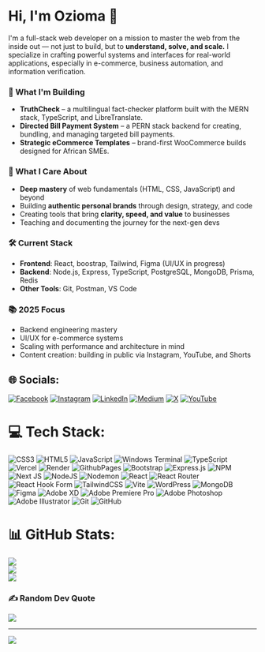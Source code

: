 # Hi, I'm Ozioma 👋

I'm a full-stack web developer on a mission to master the web from the inside out — not just to build, but to **understand, solve, and scale.** I specialize in crafting powerful systems and interfaces for real-world applications, especially in e-commerce, business automation, and information verification.

### 🚀 What I'm Building
- **TruthCheck** – a multilingual fact-checker platform built with the MERN stack, TypeScript, and LibreTranslate.
- **Directed Bill Payment System** – a PERN stack backend for creating, bundling, and managing targeted bill payments.
- **Strategic eCommerce Templates** – brand-first WooCommerce builds designed for African SMEs.

### 🎯 What I Care About
- **Deep mastery** of web fundamentals (HTML, CSS, JavaScript) and beyond
- Building **authentic personal brands** through design, strategy, and code
- Creating tools that bring **clarity, speed, and value** to businesses
- Teaching and documenting the journey for the next-gen devs

### 🛠️ Current Stack
- **Frontend**: React, boostrap, Tailwind, Figma (UI/UX in progress)  
- **Backend**: Node.js, Express, TypeScript, PostgreSQL, MongoDB, Prisma, Redis  
- **Other Tools**: Git, Postman, VS Code

### 📚 2025 Focus
- Backend engineering mastery  
- UI/UX for e-commerce systems  
- Scaling with performance and architecture in mind  
- Content creation: building in public via Instagram, YouTube, and Shorts

## 🌐 Socials:
[![Facebook](https://img.shields.io/badge/Facebook-%231877F2.svg?logo=Facebook&logoColor=white)](https://facebook.com/theoziomaegole) [![Instagram](https://img.shields.io/badge/Instagram-%23E4405F.svg?logo=Instagram&logoColor=white)](https://instagram.com/theoziomaegole) [![LinkedIn](https://img.shields.io/badge/LinkedIn-%230077B5.svg?logo=linkedin&logoColor=white)](https://linkedin.com/in/theoziomaegole) [![Medium](https://img.shields.io/badge/Medium-12100E?logo=medium&logoColor=white)](https://medium.com/@theoziomaegole) [![X](https://img.shields.io/badge/X-black.svg?logo=X&logoColor=white)](https://x.com/theoziomaegole) [![YouTube](https://img.shields.io/badge/YouTube-%23FF0000.svg?logo=YouTube&logoColor=white)](https://youtube.com/@theoziomaegole) 

# 💻 Tech Stack:
![CSS3](https://img.shields.io/badge/css3-%231572B6.svg?style=for-the-badge&logo=css3&logoColor=white) ![HTML5](https://img.shields.io/badge/html5-%23E34F26.svg?style=for-the-badge&logo=html5&logoColor=white) ![JavaScript](https://img.shields.io/badge/javascript-%23323330.svg?style=for-the-badge&logo=javascript&logoColor=%23F7DF1E) ![Windows Terminal](https://img.shields.io/badge/Windows%20Terminal-%234D4D4D.svg?style=for-the-badge&logo=windows-terminal&logoColor=white) ![TypeScript](https://img.shields.io/badge/typescript-%23007ACC.svg?style=for-the-badge&logo=typescript&logoColor=white) ![Vercel](https://img.shields.io/badge/vercel-%23000000.svg?style=for-the-badge&logo=vercel&logoColor=white) ![Render](https://img.shields.io/badge/Render-%46E3B7.svg?style=for-the-badge&logo=render&logoColor=white) ![GithubPages](https://img.shields.io/badge/github%20pages-121013?style=for-the-badge&logo=github&logoColor=white) ![Bootstrap](https://img.shields.io/badge/bootstrap-%238511FA.svg?style=for-the-badge&logo=bootstrap&logoColor=white) ![Express.js](https://img.shields.io/badge/express.js-%23404d59.svg?style=for-the-badge&logo=express&logoColor=%2361DAFB) ![NPM](https://img.shields.io/badge/NPM-%23CB3837.svg?style=for-the-badge&logo=npm&logoColor=white) ![Next JS](https://img.shields.io/badge/Next-black?style=for-the-badge&logo=next.js&logoColor=white) ![NodeJS](https://img.shields.io/badge/node.js-6DA55F?style=for-the-badge&logo=node.js&logoColor=white) ![Nodemon](https://img.shields.io/badge/NODEMON-%23323330.svg?style=for-the-badge&logo=nodemon&logoColor=%BBDEAD) ![React](https://img.shields.io/badge/react-%2320232a.svg?style=for-the-badge&logo=react&logoColor=%2361DAFB) ![React Router](https://img.shields.io/badge/React_Router-CA4245?style=for-the-badge&logo=react-router&logoColor=white) ![React Hook Form](https://img.shields.io/badge/React%20Hook%20Form-%23EC5990.svg?style=for-the-badge&logo=reacthookform&logoColor=white) ![TailwindCSS](https://img.shields.io/badge/tailwindcss-%2338B2AC.svg?style=for-the-badge&logo=tailwind-css&logoColor=white) ![Vite](https://img.shields.io/badge/vite-%23646CFF.svg?style=for-the-badge&logo=vite&logoColor=white) ![WordPress](https://img.shields.io/badge/WordPress-%23117AC9.svg?style=for-the-badge&logo=WordPress&logoColor=white) ![MongoDB](https://img.shields.io/badge/MongoDB-%234ea94b.svg?style=for-the-badge&logo=mongodb&logoColor=white) ![Figma](https://img.shields.io/badge/figma-%23F24E1E.svg?style=for-the-badge&logo=figma&logoColor=white) ![Adobe XD](https://img.shields.io/badge/Adobe%20XD-470137?style=for-the-badge&logo=Adobe%20XD&logoColor=#FF61F6) ![Adobe Premiere Pro](https://img.shields.io/badge/Adobe%20Premiere%20Pro-9999FF.svg?style=for-the-badge&logo=Adobe%20Premiere%20Pro&logoColor=white) ![Adobe Photoshop](https://img.shields.io/badge/adobe%20photoshop-%2331A8FF.svg?style=for-the-badge&logo=adobe%20photoshop&logoColor=white) ![Adobe Illustrator](https://img.shields.io/badge/adobe%20illustrator-%23FF9A00.svg?style=for-the-badge&logo=adobe%20illustrator&logoColor=white) ![Git](https://img.shields.io/badge/git-%23F05033.svg?style=for-the-badge&logo=git&logoColor=white) ![GitHub](https://img.shields.io/badge/github-%23121011.svg?style=for-the-badge&logo=github&logoColor=white)
# 📊 GitHub Stats:
![](https://github-readme-stats.vercel.app/api?username=Ozioma45&theme=dark&hide_border=false&include_all_commits=true&count_private=true)<br/>
![](https://github-readme-streak-stats.herokuapp.com/?user=Ozioma45&theme=dark&hide_border=false)<br/>
![](https://github-readme-stats.vercel.app/api/top-langs/?username=Ozioma45&theme=dark&hide_border=false&include_all_commits=true&count_private=true&layout=compact)

### ✍️ Random Dev Quote
![](https://quotes-github-readme.vercel.app/api?type=horizontal&theme=radical)

---
[![](https://visitcount.itsvg.in/api?id=Ozioma45&icon=0&color=0)](https://visitcount.itsvg.in)
